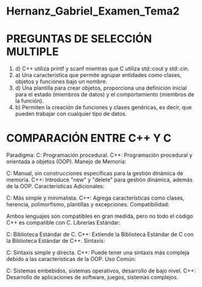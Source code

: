 # Hernanz_Gabriel_Examen_Tema2
# PREGUNTAS DE SELECCIÓN MULTIPLE
1. d) C++ utiliza printf y scanf mientras que C utiliza std::cout y std::cin.
2. a) Una característica que permite agrupar entidades como clases, objetos y funciones bajo un nombre.
3. d) Una plantilla para crear objetos, proporciona una definición inicial para el estado (miembros de datos) y el comportamiento (miembros de la función).
4. b) Permiten la creación de funciones y clases genéricas, es decir, que pueden trabajar con cualquier tipo de datos.
# COMPARACIÓN ENTRE C++ Y C
Paradigma:
  C: Programación procedural.
  C++: Programación procedural y orientada a objetos (OOP).
Manejo de Memoria:

  C: Manual, sin construcciones específicas para la gestión dinámica de memoria.
  C++: Introduce "new" y "delete" para gestión dinámica, además de la OOP.
Características Adicionales:

  C: Más simple y minimalista.
  C++: Agrega características como clases, herencia, polimorfismo, plantillas y excepciones.
Compatibilidad:

  Ambos lenguajes son compatibles en gran medida, pero no todo el código C++ es compatible con C.
Librerías Estándar:

  C: Biblioteca Estándar de C.
  C++: Extiende la Biblioteca Estándar de C con la Biblioteca Estándar de C++.
Sintaxis:

  C: Sintaxis simple y directa.
  C++: Puede tener una sintaxis más compleja debido a las características de la OOP.
Uso Común:

  C: Sistemas embebidos, sistemas operativos, desarrollo de bajo nivel.
  C++: Desarrollo de aplicaciones de software, juegos, sistemas complejos.
